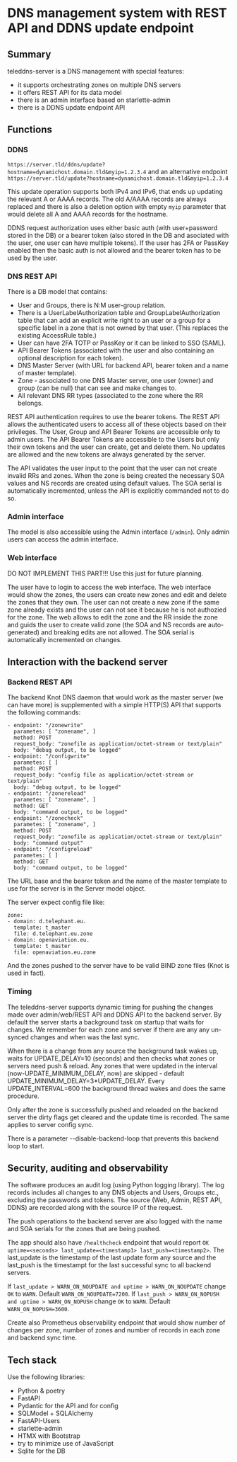 # DNS management system with REST API and DDNS update endpoint

## Summary

teleddns-server is a DNS management with special features:
* it supports orchestrating zones on multiple DNS servers
* it offers REST API for its data model
* there is an admin interface based on starlette-admin
* there is a DDNS update endpoint API

## Functions

### DDNS

`https://server.tld/ddns/update?hostname=dynamichost.domain.tld&myip=1.2.3.4` and an alternative endpoint
`https://server.tld/update?hostname=dynamichost.domain.tld&myip=1.2.3.4`

This update operation supports both IPv4 and IPv6, that ends up updating the relevant A or AAAA records. The old A/AAAA records
are always replaced and there is also a deletion option with empty `myip` parameter that would delete all A and AAAA records for the
hostname.

DDNS request authorization uses either basic auth (with user+password stored in the DB) or a bearer token (also stored in the DB and
asociated with the user, one user can have multiple tokens).
If the user has 2FA or PassKey enabled then the basic auth is not allowed and the bearer token has to be used by the user.

### DNS REST API

There is a DB model that contains:
* User and Groups, there is N:M user-group relation.
* There is a UserLabelAuthorization table and GroupLabelAuthorization table that can add an explicit write right to an user or a group for a specific label in a zone that is not owned by that user. (This replaces the existing AccessRule table.)
* User can have 2FA TOTP or PassKey or it can be linked to SSO (SAML).
* API Bearer Tokens (associated with the user and also containing an optional description for each token).
* DNS Master Server (with URL for backend API, bearer token and a name of master template).
* Zone - associated to one DNS Master server, one user (owner) and group (can be null) that can see and make changes to.
* All relevant DNS RR types (associated to the zone where the RR belongs.

REST API authentication requires to use the bearer tokens.
The REST API allows the authenticated users to access all of these objects based on their privileges. The User, Group and API Bearer Tokens
are accessible only to admin users.
The API Bearer Tokens are accessible to the Users but only their own tokens and the user can create, get and delete them. No updates are allowed and the new tokens are always generated by the server.

The API validates the user input to the point that the user can not create invalid RRs and zones. When the zone is being created the necessary SOA values and NS records
are created using default values. The SOA serial is automatically incremented, unless the API is explicitly commanded not to do so.

### Admin interface

The model is also accessible using the Admin interface (`/admin`). Only admin users can access the admin interface.

### Web interface

DO NOT IMPLEMENT THIS PART!!! Use this just for future planning.

The user have to login to access the web interface. The web interface would show the zones, the users can create new zones and edit and delete the zones that they
own. The user can not create a new zone if the same zone already exists and the user can not see it because he is not authozied for the zone.
The web allows to edit the zone and the RR inside the zone and guids the user to create valid zone (the SOA and NS records are auto-generated) and breaking edits
are not allowed. The SOA serial is automatically incremented on changes.

## Interaction with the backend server

### Backend REST API

The backend Knot DNS daemon that would work as the master server (we can have more) is supplemented with a simple HTTP(S) API that supports the following
commands:

```
- endpoint: "/zonewrite"
  parametes: [ "zonename", ]
  method: POST
  request_body: "zonefile as application/octet-stream or text/plain"
  body: "debug output, to be logged"
- endpoint: "/configwrite"
  parametes: [ ]
  method: POST
  request_body: "config file as application/octet-stream or text/plain"
  body: "debug output, to be logged"
- endpoint: "/zonereload"
  parametes: [ "zonename", ]
  method: GET
  body: "command output, to be logged"
- endpoint: "/zonecheck"
  parametes: [ "zonename", ]
  method: POST
  request_body: "zonefile as application/octet-stream or text/plain"
  body: "command output"
- endpoint: "/configreload"
  parametes: [ ]
  method: GET
  body: "command output, to be logged"
```

The URL base and the bearer token and the name of the master template to use for the server is in the Server model object.

The server expect config file like:
```
zone:
- domain: d.telephant.eu.
  template: t_master
  file: d.telephant.eu.zone
- domain: openaviation.eu.
  template: t_master
  file: openaviation.eu.zone
```

And the zones pushed to the server have to be valid BIND zone files (Knot is used in fact).

### Timing

The teleddns-server supports dynamic timing for pushing the changes made over admin/web/REST API and DDNS API to the backend server. By default the server starts a background task on startup that waits for changes. We remember for each zone and server if there are any any un-synced changes and when was the last sync.

When there is a change from any source the background task wakes up, waits for UPDATE_DELAY=10 (seconds) and then checks what zones or servers need push & reload. Any zones that were updated in the interval (now-UPDATE_MINIMUM_DELAY, now) are skipped - default UPDATE_MINIMUM_DELAY=3*UPDATE_DELAY. Every UPDATE_INTERVAL=600 the background thread wakes and does the same procedure.

Only after the zone is successfully pushed and reloaded on the backend server the dirty flags get cleared and the update time is recorded. The same applies to server config sync.

There is a parameter --disable-backend-loop that prevents this backend loop to start.

## Security, auditing and observability

The software produces an audit log (using Python logging library). The log records includes all changes to any DNS objects and Users, Groups etc., excluding the passwords and tokens. The source (Web, Admin, REST API, DDNS) are recorded along with the source IP of the request.

The push operations to the backend server are also logged with the name and SOA serials for the zones that are being pushed.

The app should also have `/healthcheck` endpoint that would report `OK uptime=<seconds> last_update=<timestamp1> last_push=<timestamp2>`. The last_update is the timestamp of the last update form any source and the last_push is the timestampt for the last successful sync to all backend servers.

If `last_update > WARN_ON_NOUPDATE and uptime > WARN_ON_NOUPDATE` change `OK` to `WARN`. Default `WARN_ON_NOUPDATE=7200`.
If `last_push > WARN_ON_NOPUSH and uptime > WARN_ON_NOPUSH` change `OK` to `WARN`. Default `WARN_ON_NOPUSH=3600`.

Create also Prometheus observability endpoint that would show number of changes per zone, number of zones and number of records in each zone and backend sync time.

## Tech stack

Use the following libraries:

* Python & poetry
* FastAPI
* Pydantic for the API and for config
* SQLModel + SQLAlchemy
* FastAPI-Users
* starlette-admin
* HTMX with Bootstrap
* try to minimize use of JavaScript
* Sqlite for the DB
